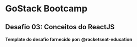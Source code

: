 # GoStack Bootcamp

## Desafio 03: Conceitos do ReactJS

#### Template do desafio fornecido por: @rocketseat-education
